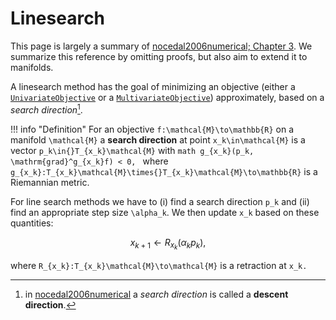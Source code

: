 # Linesearch 

This page is largely a summary of [nocedal2006numerical; Chapter 3](@cite). We summarize this reference by omitting proofs, but also aim to extend it to manifolds.

A linesearch method has the goal of minimizing an objective (either a [`UnivariateObjective`](@ref) or a [`MultivariateObjective`](@ref)) approximately, based on a *search direction*[^1].

[^1]: in [nocedal2006numerical](@cite) a *search direction* is called a **descent direction**.

!!! info "Definition"
    For an objective ``f:\mathcal{M}\to\mathbb{R}`` on a manifold ``\mathcal{M}`` a **search direction** at point ``x_k\in\mathcal{M}`` is a vector ``p_k\in{}T_{x_k}\mathcal{M}`` with
    ```math
        g_{x_k}(p_k, \mathrm{grad}^g_{x_k}f) < 0,
    ```
    where ``g_{x_k}:T_{x_k}\mathcal{M}\times{}T_{x_k}\mathcal{M}\to\mathbb{R}`` is a Riemannian metric.


For line search methods we have to (i) find a search direction ``p_k`` and (ii) find an appropriate step size ``\alpha_k``. We then update ``x_k`` based on these quantities:

```math
    x_{k+1} \gets R_{x_k}(\alpha_k{}p_k),
```
where ``R_{x_k}:T_{x_k}\mathcal{M}\to\mathcal{M}`` is a retraction at ``x_k.``